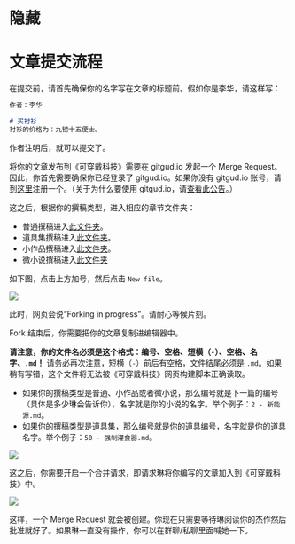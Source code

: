 # 隐藏
# 文章提交流程
在提交前，请首先确保你的名字写在文章的标题前。假如你是李华，请这样写：

```markdown
作者：李华

# 买衬衫
衬衫的价格为：九镑十五便士。
```

作者注明后，就可以提交了。

将你的文章发布到《可穿戴科技》需要在 gitgud.io 发起一个 Merge Request。因此，你首先需要确保你已经登录了 gitgud.io。如果你没有 gitgud.io 账号，请到[这里](https://accounts.sapphire.moe/app/users/add)注册一个。（关于为什么要使用 gitgud.io，请[查看此公告](./公告/关于被-GitLab.com-封禁的公告.html)。）

这之后，根据你的撰稿类型，进入相应的章节文件夹：

- 普通撰稿进入[此文件夹](https://gitgud.io/RinTepis/wearable-technology/-/tree/master/chapters)。
- 道具集撰稿进入[此文件夹](https://gitgud.io/RinTepis/wearable-technology/-/tree/master/chapters/1.1%20-%20%E9%81%93%E5%85%B7%E9%9B%86)。
- 小作品撰稿进入[此文件夹](https://gitgud.io/RinTepis/wearable-technology/-/tree/master/chapters/1.2%20-%20%E5%B0%8F%E4%BD%9C%E5%93%81)。
- 微小说撰稿进入[此文件夹](https://gitgud.io/RinTepis/wearable-technology/-/tree/master/chapters/1.3%20-%20%E5%BE%AE%E5%B0%8F%E8%AF%B4%E9%9B%86)

如下图，点击上方加号，然后点击 `New file`。

![](./提交-1.png)

此时，网页会说“Forking in progress”。请耐心等候片刻。

Fork 结束后，你需要把你的文章复制进编辑器中。

**请注意，你的文件名必须是这个格式：编号、空格、短横（`-`）、空格、名字、`.md`！** 请务必再次注意，短横（`-`）前后有空格，文件结尾必须是 `.md`。如果稍有写错，这个文件将无法被《可穿戴科技》网页构建脚本正确读取。

- 如果你的撰稿类型是普通、小作品或者微小说，那么编号就是下一篇的编号（具体是多少琳会告诉你），名字就是你的小说的名字。举个例子：`2 - 新能源.md`。
- 如果你的撰稿类型是道具集，那么编号就是你的道具编号，名字就是你的道具名字。举个例子：`50 - 强制灌食器.md`。

![](./提交-2.png)

这之后，你需要开启一个合并请求，即请求琳将你编写的文章加入到《可穿戴科技》中。

![](./提交-3.png)

这样，一个 Merge Request 就会被创建。你现在只需要等待琳阅读你的杰作然后批准就好了。如果琳一直没有操作，你可以在群聊/私聊里面喊她一下。
